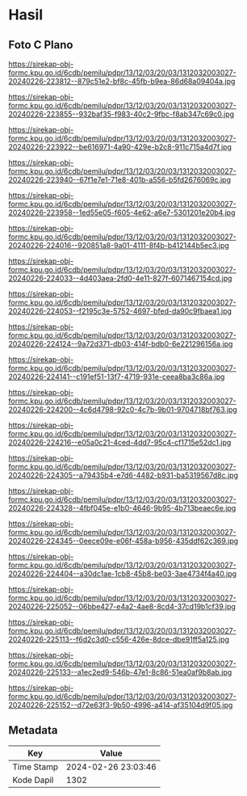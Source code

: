 # Hasil

## Foto C Plano

https://sirekap-obj-formc.kpu.go.id/6cdb/pemilu/pdpr/13/12/03/20/03/1312032003027-20240226-223812--879c51e2-bf8c-45fb-b9ea-86d68a09404a.jpg

https://sirekap-obj-formc.kpu.go.id/6cdb/pemilu/pdpr/13/12/03/20/03/1312032003027-20240226-223855--932baf35-f983-40c2-9fbc-f8ab347c69c0.jpg

https://sirekap-obj-formc.kpu.go.id/6cdb/pemilu/pdpr/13/12/03/20/03/1312032003027-20240226-223922--be616971-4a90-429e-b2c8-911c715a4d7f.jpg

https://sirekap-obj-formc.kpu.go.id/6cdb/pemilu/pdpr/13/12/03/20/03/1312032003027-20240226-223940--67f1e7e1-71e8-401b-a556-b5fd2676069c.jpg

https://sirekap-obj-formc.kpu.go.id/6cdb/pemilu/pdpr/13/12/03/20/03/1312032003027-20240226-223958--1ed55e05-f605-4e62-a6e7-5301201e20b4.jpg

https://sirekap-obj-formc.kpu.go.id/6cdb/pemilu/pdpr/13/12/03/20/03/1312032003027-20240226-224016--920851a8-9a01-4111-8f4b-b412144b5ec3.jpg

https://sirekap-obj-formc.kpu.go.id/6cdb/pemilu/pdpr/13/12/03/20/03/1312032003027-20240226-224033--4d403aea-2fd0-4e11-827f-6071467154cd.jpg

https://sirekap-obj-formc.kpu.go.id/6cdb/pemilu/pdpr/13/12/03/20/03/1312032003027-20240226-224053--f2195c3e-5752-4697-bfed-da90c9fbaea1.jpg

https://sirekap-obj-formc.kpu.go.id/6cdb/pemilu/pdpr/13/12/03/20/03/1312032003027-20240226-224124--9a72d371-db03-414f-bdb0-6e221296156a.jpg

https://sirekap-obj-formc.kpu.go.id/6cdb/pemilu/pdpr/13/12/03/20/03/1312032003027-20240226-224141--c191ef51-13f7-4719-931e-ceea8ba3c86a.jpg

https://sirekap-obj-formc.kpu.go.id/6cdb/pemilu/pdpr/13/12/03/20/03/1312032003027-20240226-224200--4c6d4798-92c0-4c7b-9b01-9704718bf763.jpg

https://sirekap-obj-formc.kpu.go.id/6cdb/pemilu/pdpr/13/12/03/20/03/1312032003027-20240226-224216--e05a0c21-4ced-4dd7-95c4-cf1715e52dc1.jpg

https://sirekap-obj-formc.kpu.go.id/6cdb/pemilu/pdpr/13/12/03/20/03/1312032003027-20240226-224305--a79435b4-e7d6-4482-b931-ba5319567d8c.jpg

https://sirekap-obj-formc.kpu.go.id/6cdb/pemilu/pdpr/13/12/03/20/03/1312032003027-20240226-224328--4fbf045e-e1b0-4646-9b95-4b713beaec6e.jpg

https://sirekap-obj-formc.kpu.go.id/6cdb/pemilu/pdpr/13/12/03/20/03/1312032003027-20240226-224345--0eece09e-e06f-458a-b956-435ddf62c369.jpg

https://sirekap-obj-formc.kpu.go.id/6cdb/pemilu/pdpr/13/12/03/20/03/1312032003027-20240226-224404--a30dc1ae-1cb8-45b8-be03-3ae4734f4a40.jpg

https://sirekap-obj-formc.kpu.go.id/6cdb/pemilu/pdpr/13/12/03/20/03/1312032003027-20240226-225052--06bbe427-e4a2-4ae8-8cd4-37cd19b1cf39.jpg

https://sirekap-obj-formc.kpu.go.id/6cdb/pemilu/pdpr/13/12/03/20/03/1312032003027-20240226-225113--f6d2c3d0-c556-426e-8dce-dbe91ff5a125.jpg

https://sirekap-obj-formc.kpu.go.id/6cdb/pemilu/pdpr/13/12/03/20/03/1312032003027-20240226-225133--a1ec2ed9-546b-47e1-8c86-51ea0af9b8ab.jpg

https://sirekap-obj-formc.kpu.go.id/6cdb/pemilu/pdpr/13/12/03/20/03/1312032003027-20240226-225152--d72e63f3-9b50-4996-a414-af35104d9f05.jpg


## Metadata

| Key        | Value               |
| ---------- | ------------------- |
| Time Stamp | 2024-02-26 23:03:46 |
| Kode Dapil | 1302                |



